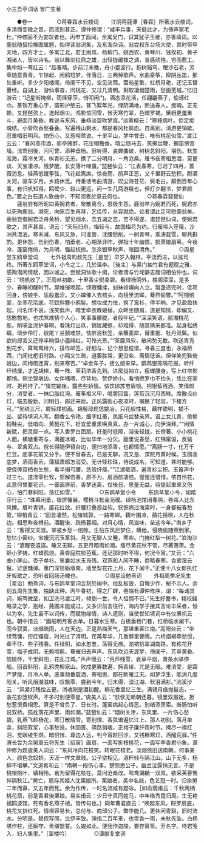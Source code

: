 <!-- { "loadSidebar": true } -->
小三吾亭词话
冒广生著


　　●卷一
　　
　　○蒋春霖水云楼词
　　江阴蒋鹿潭［春霖］所著水云楼词，多清商变徵之音，而流别甚正。谭仲修谓：“咸丰兵事，天挺此才，为倚声家老杜。”仲修固不为妄叹者也。丙申丁酉间，余寓吴门，识其犹子玉棱，亦善填词。以鹿翁随狙拾椽图属题，始得读翁词集，及东淘杂诗。翁尝权东台场大使，其时带甲天地，四方才士，多寓江北，若王雨岚、杨柳门、姚西农、黄琴川、钱揆初、黄子湘诸人，皆以诗名。翁以舞剑扛鼎之雄，出轻拢缓拨之调，哀感顽艳，穷而愈工。集中如一萼红云：“趁春晴。步前汀未晚，舟小蹙波行。抱树谿弯，眠沙石老，芳草随意青青。乍惊起、闲鸥短梦，伴落日、三两棹歌声。水曲豪筝，柳阴丛笛，那处重听。多少夕阳楼阁，倚阑干不见，空见流莺。萤苑星繁，虹桥月艳，还记玉替罾经。自湖上、游仙事杳，问桃花、又过几清明。剩取凄烟楚雨，愁画芜城。”忆旧游云：“记星街掩柳，雨径穿莎，悄叩闲门。酒态添花活，任翩翩燕子，偷琢红巾。篆销万重心字，窗影护憨云。甚飞絮年光，绿阴满地，断送春人。痴魂。正无赖，又琵琶弦上，迸起烟尘。鸿影惊回雪，怅天寒竹翠，色暗罗裙。黛蛾更羞重斗，避面月黄昏。教说与东风，垂杨淡碧吹梦痕。”淡黄柳云：“寒枝病叶。惊定痴魂结。小管吹香愁叠叠。写遍残山剩水，都是春风杜鹃血。自离别。清游更销歇。忍重唱旧明月。怕伤心、又惹啼莺说。十里平山，梦中曾去，唯有桃花似雪。”渡江云云：“春风燕市酒，旂亭赌醉，花压帽檐香。暗尘随马去，笑掷丝鞭，擫笛傍宫墙。流莺别後，问可曾、添种垂杨。但听得、哀蝉曲破，树树总斜阳。堪伤。秋生淮海，霜冷关河，纵青衫无恙。换了二分明月，一角沧桑。雁书夜寄相思泪，莫更谈、天宝凄凉。残梦醒，长安落叶啼螀。”琵琶仙云：“江表春寒，已迟了四月，蔷薇消息。轻燕低蹴筝弦，飞花趁离席。惊夜雨、鹃声正恶，又千里野云愁积。酹酒关河，驱车岁月，乡路休觅。待重话韦曲清游，叹尘海苍茫、鬓毛白。颠倒百年心事，有归帆知得。鸥鹭少、谿山更远，问一生几两游屐也，但灯夕翻书，梦君颜色。”置之白石道人歌曲中，不知阅者於意云何也。
　　
　　○蒋春霖琵琶仙
　　鹿翁尝有所昵曰黄婉君者，聚散离合，恩极生怨，鹿翁卒为婉君而死，婉君亦以死殉鹿翁。濒死，向陈百生再拜，乞佳传，从容就绝。论者谓此足可慰鹿翁矣。鹿翁尝偕婉君泛舟黄桥，望见烟水，念五湖之志，苦不得遂，谱琵琶仙词，使婉君歌之，其声甚哀。词云：“天际归舟，悔轻与、故国梅花为约。归雁啼入箜篌，沙洲共漂泊。寒未减、东风又急，问谁管、沈腰愁削。一舸青琴，乘涛载雪，聊共斟酌。更休怨、伤别伤春，怕垂老、心期渐非昨。弹指十年幽恨，损萧娘眉萼。今夜冷、篷窗倦倚，为月明、强起梳掠。怎奈银甲秋声，暗回清角。”
　　
　　○周星誉东鸥草堂词
　　七外祖周畇叔先生［星誉］早岁入翰林，平流而进，以监司终。所著东鸥草堂词，小令之工，几於温李。［後主］与吴门袖竹君有题扇之雅，感陶潜闲情赋，因以谧之。尝赋洞仙歌十阕，论者谓与竹垞静志居词相伯仲也。词云：“绣帆收了，正雨丝初歇。十里香尘熨柔碧。看绿杨阴外，楼阁濛濛，是多少、春睡初醒时节。犀帷催唤起，饧眼慵揉，刬袜竛竮向人立。璮盏递完时，低项回身，傍娘坐、恁般羞涩。又小婢催人去梳头，向镜里流眸，蓦然偷瞥。”“呵钿绾翠，坐枣花帘底。花錜斜簪小鸦髻。想妆成力怯，换了鸾衫，停半晌、才见盈盈扶起。问名佯不说，浅笑低声，暗里牵衣教娘替。众畔坐随肩，道是知情，却偏又、恁憨憨地。也忒煞难猜个人心，笑事事朦胧，者般年纪。”“深深笑语，腻湘桃花影。削哺金泥护春暝。看珠灯出玖，锦匼藏彄，却难得、随意猜来都准。起身松绣镼，琐步伶仃，钗尾丫兰颤难禁。怯醉泥秋签，亲蘸豪犀，替重抿、牡丹双鬓。似欲向郎言又还停半晌但小靥绯红，可怜光景。”“茶蘼风软，散闲愁无数。吹送青凫到花步。算鸳鸯卅六，排作邮签，好细与、记个想思程谱。寻春三度也，永福桥西，门闭枇杷旧时路。小隔又生疏，道罢胜常，更没些、离情低诉。但佯笑兜鞋倚娘边，问梅雨连宵，别来寒否。”“卓金车子，接么娘来早。鹦鹉银笼隔花报。听纤纤绣屟，才近胡梯，蓦一阵、茉莉浓香先到。进房拢袖立，瘦蝶腰身，写上红帘影都悄。侧坐锦墩边、女伴喁喁，尽背地、赞伊娇小。看悄撚罗巾不抬头，恁比在家时、更矜持了。”“猜花输後，露些些娇惰。怯饮琼苏茧眉锁。把银蕉残酒、笑倩郎分，消受者、一抹口脂红涴。雁筝搊义甲，唱罢回簧，莲箭沉沉月西矬。席散点纱灯，临去殷勤，问明日、郎还来麽。正风露街心夜凉时，嘱换了轻容，下楼方可。”“吴绡三尺，屑轻煤初画。锦髻琼题恁姚冶。只花般性格，藕样聪明，描不出、留待填词人写。翻香么令艳，细字红蚕，凤纸乌丝替亲界。谱上女儿青，偷偷拍鞋尖，低唱向、黄栀花下。好宜爱重熏唤真真，办一片诚心，向伊深拜。”“闲情新赋，把灵犀一点。写入香罗白团扇。好羞时低障，浴後轻拢，长傍著、小小桃花人面。横塘重寄与，满握冰蟾，比似华年一分欠。画里说春愁，红锦窠温，反输与、翠禽双占。傥长得随伊镜台边，便扫地添香，也都情愿。”“离肠一寸，化万千红豆。底事花前又分手。便不曾春去，已是无聊，况又是、深院月黄时候。玉鹅衾底梦，酒雨香云，薄福萧郎怎消受。无计赎珍珠，待说成名，可知道、甚时能够。便侥倖双栖也生愁，看半搦弓腰，恁般纤瘦。”“江湖载酒，遍青衫尘积。玉笛声中过三七。道漂零杜牧，惯解伤春，原不为、扇酒旂凄悒。惺惺还惜惜，侬自怜花，此意何曾要花识。一霎画屏前，香梦迷离，仅後日、思量无益。待提起重来又伤心，怕门巷斜阳，落红如雪。”
　　
　　○东鸥草堂小令
　　东鸥草堂小令，如踏莎行云：“珠幕闲垂，银屏慵展。樱桃斗帐金凫暖。绿杨池馆闭春阴，卷帘人比东风懒。眉叶青销，靥花红敛。纤腰打叠游丝软。恹恹病过海棠时，一身都被春愁管。”柳梢青云：“回首凄然，松陵城郭，一路寒蝉。藕叶围凉，蘋花摇暝，人在秋边。相思昨夜樽前。酒醒後、疏杨暮烟。对月心情，风滋味，垒这今年。”南乡子云：“客榜又天涯。翠被乡愁一倍赊。生怕东风拦梦住，瞒他。侵晓偷随燕到家。愁忆小窗纱。宝幔沉沉玉篆斜。月又无聊人又睡，寒些。门掩红梨一树花。”浪淘沙云：“酒醒夜迢迢。睡又无聊。五更月暗雨如潮。瘦尽黄花秋不管，尽著萧萧。金鉔小罗帱。红蜡孤烧。黄昏庭院锁芭蕉。还记那时听不得，何况今宵。”又云：“六曲小屏山。杏子单衫。笙囊如水玉凫残。双燕和人同不睡，商略春寒。香雾湿云鬟。逤逻慵弹。重门深锁蛎墙南。墙里梨花花上月，花下阑干。”正使十八女郎执红牙板歌之，恐听者回肠汤魄也。
　　
　　○周星诒勉熹词
　　外祖周季况先生［星诒］勉熹词，与东鸥草堂词合刻於闽中。经乱板毁，自悔少作，秘不示人。余刻五周先生集，独缺此种。丙午春初，得之厂肆，卷端有谭仲修序，谓：“每诵其词，婉笃微至，如卫洗马渡江时，倾倒一世，令人怊惆不已。”先生好蓄书，精校雠略录之学，抱经、荛圃未能或过。又多识前言往行，海内学子接其言论丰采者，恒以为幸。先生虽不以词传，而赋物缘情，诗人遗则，当使世知填词中有仪廙机云也。朝中措云：“画船明月客衣单。日暮水生寒。白板垂杨门巷，红桥临水阑干。而今寂寞，淡烟疏雨，人在天边。正是熟梅天气，那堪重客江南。”高阳台云：“坐绿莺慵，衔红蝶瘦，时光过了清明。荏苒年华，几番醉里瞢腾。六桥烟柳牵愁惯，牵不住、些子残春。任绿阴，如水怱怱，荡得无痕。湔裙拾翠湖南路，有栋花开雪，梅子成阴。无赖啼鹃，蓦催归去声声。东风吹远天涯梦，倚阑干、芳草黄昏。恼情怀，千里斜阳，花乱江城。”声声慢云：“荒芦残雪，衰草平烟，萧条水驿停船。回首斜阳，乱鸦秃柳家山。败戍更筹数遍，拥青绫、兀是无眠。难消受，是霜严梦瘦，月冷人单。底事频番载酒，寄相思、都在断雁江天。如梦浮生，能消几度阳关。听风阻潮滋味，叹飘零、尝到今年。归未得，湿江湖、秋泪满衫。”浣溪沙云：“风紧灯残恰五更。消魂刚是酒初醒。柳花香里忆三生。满镜月痕抛髻态，一衾花影堕钗声。不多时别便零星。”虞美人云：“恹恹无赖朝还暮。镜里双眉妩。担愁惹恨费相思。算是不曾负了、日长时。篷窗病起心情恶。别绪添萧索。断肠怕听说双桥。孤枕落花声里、雨如潮。”琵琶仙云：“烟树关津，东风里、一片伤心愁碧。乳燕飞趁杨花，寒汀散晴雪。寄别恨、香弦谱遍忆江上、那人初别。落月单衾，斜阳双桨，心事愁说。休回首、驿路销魂，正梅子廉纤雨时节。掩尽一襟红泪，觉眼棱生缬。暗怊怅、尊边人远，判今宵趁回汐。又残橛寒灯，酒醒荒驿。”任渭长尝为余舅周云将先生［绍寅］画扇，一面写折枝桃花，一面写李香君小象。谭仲修为题虞美人词云：“东风冷向花枝笑。转眼花枝老。淡烟依旧送南朝。何事美人，颜色念奴娇。天涯一样文章贱。公子空相见。酒杯倾与隔江山。山下无多，杨柳不堪攀。”文道希和云：“南朝一段伤心事。楚怨思公子。幽兰泣露悄无言。不是桃根桃叶、镇相怜。若为留得花枝在。莫问沧桑改。鸳鸯鸂鶒一双双。欲采芙蓉憔悴隔秋江。”舅亡，扇存其姬人沈栗娘所。栗娘者，吴中名妓，色艺冠一时。归余舅二年而寡，又五年而死。余为作传，一时名流咸有题咏。［如俞荫甫云：千秋两柄桃花扇，前是香君後栗娘。易实甫云：少日守真同姓马，中年络秀竟归周。生无艳福鸥波馆，死有香名燕子楼。皆传句也。］同年曹君直云：“唤起东风，砑罗扇底，桃花又拚红死。情根容易长，总付与、商邱公子。繁华能几。更休问青谿，旧时流水。分明是。替侬写照，比伊丰致。弹指二百年来，也零香一雨，未秋先坠。白杨堪作柱，还厮守、素缣盟誓。么娘如此。便我作迦陵，要存箧笥。芳名字。待君笺入，妇人集里。”［翠楼吟］
　　
　　○谭献复堂词
